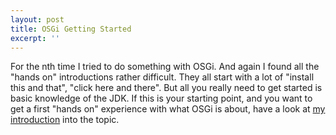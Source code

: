 ```yaml
---
layout: post
title: OSGi Getting Started
excerpt: ''
---
```


For the nth time I tried to do something with OSGi. And again I found all the "hands on" introductions rather difficult. They all start with a lot of "install this and that", "click here and there". But all you really need to get started is basic knowledge of the JDK. If this is your starting point, and you want to get a first "hands on" experience with what OSGi is about, have a look at [my introduction](osgi-getting-started/) into the topic. 